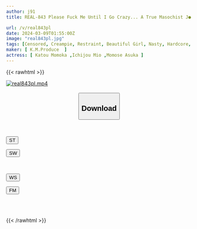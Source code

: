 ```yaml
---
author: j91
title: REAL-843 Please Fuck Me Until I Go Crazy... A True Masochist J● Who Keeps Being Made To Cum Because Of His Own Desire.

url: /v/real843pl
date: 2024-03-09T01:55:00Z
image: "real843pl.jpg"
tags: [Censored, Creampie, Restraint, Beautiful Girl, Nasty, Hardcore, Submissive Woman	]
maker: [ K.M.Produce  ]
actress: [ Katou Momoka ,Ichijou Mio ,Momose Asuka ]
---
```



{{< rawhtml >}}

<div class="video" data-videoid="MkkXD40qeqCm3BQ">
    <a href="javascript:;">
        <img src="/v/real843pl/real843pl.jpg" width="WIDTH" height="HEIGHT" alt="real843pl.mp4" loading="lazy">
    </a>
</div>

<script type="text/javascript" src="https://j91.asia/asset/on-demand-st.js"></script>

<br>
  <link rel="stylesheet" href="https://j91.asia/asset/bs5.css">
  
  <center>
  <button class="btn btn-primary" type="button" data-bs-toggle="collapse" data-bs-target=".multi-collapse" aria-expanded="false" aria-controls="multiCollapseExample1 multiCollapseExample2"><h2>Download</h2></button></center>
</p>
<div class="row">
  <div class="col">
    <div class="collapse multi-collapse" id="multiCollapseExample1">
      <div class="card card-body">
	      	      <br>
<div class="buttons">  
<p><a href="https://streamtape.to/v/MkkXD40qeqCm3BQ" target="_blank"><button class="btn-hover color-3"><i class="fa fa-download"></i> ST</button></a></p>
<p><a href="https://cdnwish.com/spje4bfo7015" target="_blank"><button class="btn-hover color-2"><i class="fa fa-download"></i> SW</button></a></p></div>
    </div>
  </div>
</div>
  <div class="col">
    <div class="collapse multi-collapse" id="multiCollapseExample2">
      <div class="card card-body">
	      <br>
<div class="buttons">
<p><a href="https://wolfstream.tv/s26wh1ylnhgh"><button class="btn-hover color-9"><i class="fa fa-download"></i> WS</button></a></p>
<p><a href="https://filemoon.sx/d/c1lothpnmza7"><button class="btn-hover color-8"><i class="fa fa-download"></i> FM</button></a></p></div>
<br><br>
      </div>
    </div>
  </div>
</div>

{{< /rawhtml >}}